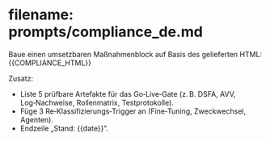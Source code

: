 # filename: prompts/compliance_de.md
Baue einen umsetzbaren Maßnahmenblock auf Basis des gelieferten HTML:
{{COMPLIANCE_HTML}}

Zusatz:
- Liste 5 prüfbare Artefakte für das Go‑Live‑Gate (z. B. DSFA, AVV, Log‑Nachweise, Rollenmatrix, Testprotokolle).
- Füge 3 Re‑Klassifizierungs‑Trigger an (Fine‑Tuning, Zweckwechsel, Agenten).
- Endzeile „Stand: {{date}}“.
